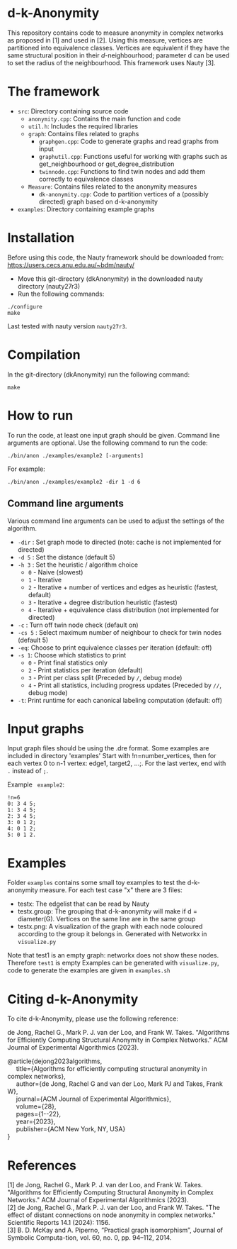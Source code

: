# d-k-Anonymity
This repository contains code to measure anonymity in complex networks as proposed in [1] and used in [2].
Using this measure, vertices are partitioned into equivalence classes.
Vertices are equivalent if they have the same structural position in their $d$-neighbourhood; parameter d can be used to set the radius of the neighbourhood. This framework uses Nauty [3].

# The framework
* `src`: Directory containing source code
  * `anonymity.cpp`: Contains the main function and code
  * `util.h`: Includes the required libraries
  * `graph`: Contains files related to graphs
      * `graphgen.cpp`: Code to generate graphs and read graphs from input
      * `graphutil.cpp`: Functions useful for working with graphs such as get_neighbourhood or get_degree_distribution
      * `twinnode.cpp`: Functions to find twin nodes and add them correctly to equivalence classes
  * `Measure`: Contains files related to the anonymity measures
      * `dk-anonymity.cpp`: Code to partition vertices of a (possibly directed) graph based on d-k-anonymity
* `examples`: Directory containing example graphs

# Installation
Before using this code, the Nauty framework should be downloaded from: https://users.cecs.anu.edu.au/~bdm/nauty/
* Move this git-directory (dkAnonymity) in the downloaded nauty directory (nauty27r3)
* Run the following commands:
```
./configure
make
```
Last tested with nauty version `nauty27r3`.

# Compilation
In the git-directory (dkAnonymity) run the following command:
```
make 
```

# How to run
To run the code, at least one input graph should be given. Command line arguments are optional.
Use the following command to run the code:
```
./bin/anon ./examples/example2 [-arguments]
```
For example:
```
./bin/anon ./examples/example2 -dir 1 -d 6
```

## Command line arguments
Various command line arguments can be used to adjust the settings of the algorithm.

* `-dir` : Set graph mode to directed (note: cache is not implemented for directed)
* `-d 5` : Set the distance (default 5)
* `-h 3` : Set the heuristic / algorithm choice
    * `0` - Naive (slowest)
    * `1` - Iterative
    * `2` - Iterative + number of vertices and edges as heuristic (fastest, default)
    * `3` - Iterative + degree distribution heuristic (fastest)
    * `4` - Iterative + equivalence class distribution (not implemented for directed) 
* `-c` : Turn off twin node check (default on)
* `-cs 5` : Select maximum number of neighbour to check for twin nodes (default 5)
* `-eq`: Choose to print equivalence classes per iteration (default: off)
* `-s 1`: Choose which statistics to print
    * `0` - Print final statistics only
    * `2` - Print statistics per iteration (default)
    * `3` - Print per class split (Preceded by `/`, debug mode)
    * `4` - Print all statistics, including progress updates (Preceded by `//`, debug mode)
* `-t`: Print runtime for each canonical labeling computation (default: off)

# Input graphs

Input graph files should be using the .dre format. Some examples are included in directory 'examples'
Start with !n=number_vertices, then for each vertex 0 to n-1 vertex: edge1, target2, ...;. For the last vertex, end with `.` instead of `;`.

Example ` example2`:

```
!n=6
0: 3 4 5;
1: 3 4 5;
2: 3 4 5;
3: 0 1 2;
4: 0 1 2;
5: 0 1 2.
```
# Examples
Folder `examples` contains some small toy examples to test the d-k-anonymity measure. For each test case "x" there are 3 files:
* testx: The edgelist that can be read by Nauty
* testx.group: The grouping that d-k-anonymity will make if d = diameter(G). Vertices on the same line are in the same group
* testx.png: A visualization of the graph with each node coloured according to the group it belongs in. Generated with Networkx in `visualize.py`

Note that test1 is an empty graph: networkx does not show these nodes. Therefore `test1` is empty
Examples can be generated with `visualize.py`, code to generate the examples are given in `examples.sh`

# Citing d-k-Anonymity
To cite d-k-Anonymity, please use the following reference: 

de Jong, Rachel G., Mark P. J. van der Loo, and Frank W. Takes. "Algorithms for Efficiently Computing Structural Anonymity in Complex Networks." ACM Journal of Experimental Algorithmics (2023).

@article{dejong2023algorithms,\
&nbsp;&nbsp;&nbsp;&nbsp;  title={Algorithms for efficiently computing structural anonymity in complex networks}, \
&nbsp;&nbsp;&nbsp;&nbsp;  author={de Jong, Rachel G and van der Loo, Mark PJ and Takes, Frank W}, \
&nbsp;&nbsp;&nbsp;&nbsp;  journal={ACM Journal of Experimental Algorithmics}, \
&nbsp;&nbsp;&nbsp;&nbsp;  volume={28}, \
&nbsp;&nbsp;&nbsp;&nbsp;  pages={1--22}, \
&nbsp;&nbsp;&nbsp;&nbsp;  year={2023}, \
&nbsp;&nbsp;&nbsp;&nbsp;  publisher={ACM New York, NY, USA}\
}

# References
[1] de Jong, Rachel G., Mark P. J. van der Loo, and Frank W. Takes. "Algorithms for Efficiently Computing Structural Anonymity in Complex Networks." ACM Journal of Experimental Algorithmics (2023). \
[2] de Jong, Rachel G., Mark P. J. van der Loo, and Frank W. Takes. "The effect of distant connections on node anonymity in complex networks." Scientific Reports 14.1 (2024): 1156.
 \
[3] B. D. McKay and A. Piperno, “Practical graph isomorphism”, Journal of Symbolic Computa-tion, vol. 60, no. 0, pp. 94–112, 2014.  <br />


